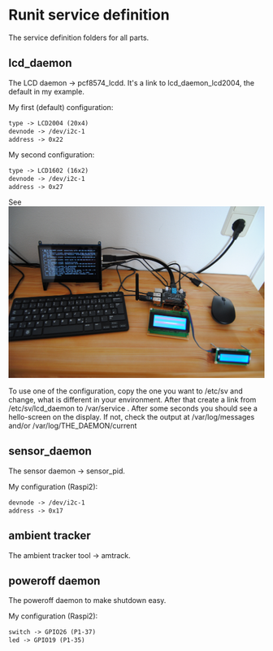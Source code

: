 Runit service definition
========================

The service definition folders for all parts.

lcd_daemon
----------

The LCD daemon -> pcf8574_lcdd. It's a link to lcd_daemon_lcd2004, the default in my example.

My first (default) configuration:

	type -> LCD2004 (20x4)
	devnode -> /dev/i2c-1
	address -> 0x22

My second configuration:

	type -> LCD1602 (16x2)
	devnode -> /dev/i2c-1
	address -> 0x27

See ![Alt text](pics/development_environment_02.jpg?raw=true "Both LCD's")

To use one of the configuration, copy the one you want to /etc/sv and change, what is different in your environment. After that create a link from /etc/sv/lcd_daemon to /var/service . After some seconds you should see a hello-screen on the display. If not, check the output at /var/log/messages and/or /var/log/THE_DAEMON/current


sensor_daemon
-------------

The sensor daemon -> sensor_pid.

My configuration (Raspi2):

	devnode -> /dev/i2c-1
	address -> 0x17


ambient tracker
---------------

The ambient tracker tool -> amtrack.


poweroff daemon
---------------

The poweroff daemon to make shutdown easy.

My configuration (Raspi2):

	switch -> GPIO26 (P1-37)
	led -> GPIO19 (P1-35)
